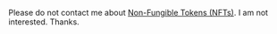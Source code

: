 Please do not contact me about [Non-Fungible Tokens (NFTs)](https://www.youtube.com/watch?v=YQ_xWvX1n9g). I am not interested. Thanks.

<!--
Here are some ideas to get you started:

- 🔭 I’m currently working on ...
- 🌱 I’m currently learning ...
- 👯 I’m looking to collaborate on ...
- 🤔 I’m looking for help with ...
- 💬 Ask me about ...
- 📫 How to reach me: ...
- 😄 Pronouns: ...
- ⚡ Fun fact: ...
-->
